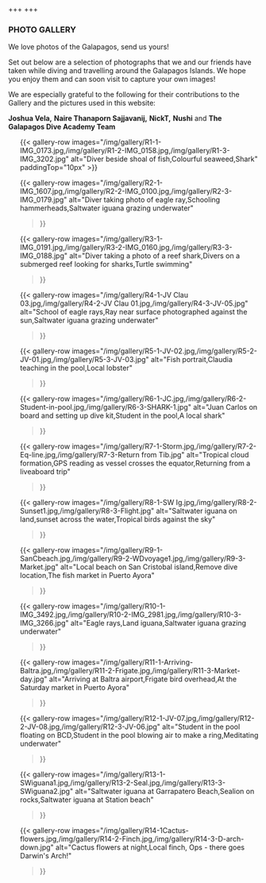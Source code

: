 +++
+++

### PHOTO GALLERY

<span class="strapline">We love photos of the Galapagos, send us yours! </span>

Set out below are a selection of photographs that we and our friends have taken while diving and travelling around the Galapagos Islands.  We hope you enjoy them and can soon visit to capture your own images!

We are especially grateful to the following for their contributions to the Gallery and the pictures used in this website:

**Joshua Vela,**
**Naire Thanaporn Sajjavanij,**
**NickT,**
**Nushi**
and
**The Galapagos Dive Academy Team**


<ul>
{{<
gallery-row
images="/img/gallery/R1-1-IMG_0173.jpg,/img/gallery/R1-2-IMG_0158.jpg,/img/gallery/R1-3-IMG_3202.jpg"
alt="Diver beside shoal of fish,Colourful seaweed,Shark"
paddingTop="10px"
>}}

{{<
gallery-row
images="/img/gallery/R2-1-IMG_1607.jpg,/img/gallery/R2-2-IMG_0100.jpg,/img/gallery/R2-3-IMG_0179.jpg"
alt="Diver taking photo of eagle ray,Schooling hammerheads,Saltwater iguana grazing underwater"
>}}

{{<
gallery-row
images="/img/gallery/R3-1-IMG_0191.jpg,/img/gallery/R3-2-IMG_0160.jpg,/img/gallery/R3-3-IMG_0188.jpg"
alt="Diver taking a photo of a reef shark,Divers on a submerged reef looking for sharks,Turtle swimming"
>}}

{{<
gallery-row
images="/img/gallery/R4-1-JV Clau 03.jpg,/img/gallery/R4-2-JV Clau 01.jpg,/img/gallery/R4-3-JV-05.jpg"
alt="School of eagle rays,Ray near surface photographed against the sun,Saltwater iguana grazing underwater"
>}}

{{<
gallery-row
images="/img/gallery/R5-1-JV-02.jpg,/img/gallery/R5-2-JV-01.jpg,/img/gallery/R5-3-JV-03.jpg"
alt="Fish portrait,Claudia teaching in the pool,Local lobster"
>}}

{{<
gallery-row
images="/img/gallery/R6-1-JC.jpg,/img/gallery/R6-2-Student-in-pool.jpg,/img/gallery/R6-3-SHARK-1.jpg"
alt="Juan Carlos on board and setting up dive kit,Student in the pool,A local shark"
>}}

{{<
gallery-row
images="/img/gallery/R7-1-Storm.jpg,/img/gallery/R7-2-Eq-line.jpg,/img/gallery/R7-3-Return from Tib.jpg"
alt="Tropical cloud formation,GPS reading as vessel crosses the equator,Returning from a liveaboard trip"
>}}

{{<
gallery-row
images="/img/gallery/R8-1-SW Ig.jpg,/img/gallery/R8-2-Sunset1.jpg,/img/gallery/R8-3-Flight.jpg"
alt="Saltwater iguana on land,sunset across the water,Tropical birds against the sky"
>}}

{{<
gallery-row
images="/img/gallery/R9-1-SanCbeach.jpg,/img/gallery/R9-2-WDvoyage1.jpg,/img/gallery/R9-3-Market.jpg"
alt="Local beach on San Cristobal island,Remove dive location,The fish market in Puerto Ayora"
>}}

{{<
gallery-row
images="/img/gallery/R10-1-IMG_3492.jpg,/img/gallery/R10-2-IMG_2981.jpg,/img/gallery/R10-3-IMG_3266.jpg"
alt="Eagle rays,Land iguana,Saltwater iguana grazing underwater"
>}}

{{<
gallery-row
images="/img/gallery/R11-1-Arriving-Baltra.jpg,/img/gallery/R11-2-Frigate.jpg,/img/gallery/R11-3-Market-day.jpg"
alt="Arriving at Baltra airport,Frigate bird overhead,At the Saturday market in Puerto Ayora"
>}}

{{<
gallery-row
images="/img/gallery/R12-1-JV-07.jpg,/img/gallery/R12-2-JV-08.jpg,/img/gallery/R12-3-JV-06.jpg"
alt="Student in the pool floating on BCD,Student in the pool blowing air to make a ring,Meditating underwater"
>}}

{{<
gallery-row
images="/img/gallery/R13-1-SWiguana1.jpg,/img/gallery/R13-2-Seal.jpg,/img/gallery/R13-3-SWiguana2.jpg"
alt="Saltwater iguana at Garrapatero Beach,Sealion on rocks,Saltwater iguana at Station beach"
>}}

{{<
gallery-row
images="/img/gallery/R14-1Cactus-flowers.jpg,/img/gallery/R14-2-Finch.jpg,/img/gallery/R14-3-D-arch-down.jpg"
alt="Cactus flowers at night,Local finch, Ops - there goes Darwin's Arch!"
>}}
<ul/>
